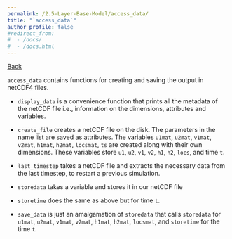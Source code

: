 ```yaml
---
permalink: /2.5-Layer-Base-Model/access_data/
title: "`access_data`"
author_profile: false
#redirect_from:
#  - /docs/
#  - /docs.html
---
```


[Back](./..)

`access_data` contains functions for creating and saving the output in netCDF4 files.

- `display_data` is a convenience function that prints all the metadata of the netCDF file i.e., information on the dimensions, attributes and variables.

- `create_file` creates a netCDF file on the disk. The parameters in the name list are saved as attributes. The variables `u1mat`, `u2mat`, `v1mat`, `v2mat`, `h1mat`, `h2mat`, `locsmat`, `ts` are created along with their own dimensions. These variables store `u1`, `u2`, `v1`, `v2`, `h1`, `h2`, `locs`, and time `t`.

- `last_timestep` takes a netCDF file and extracts the necessary data from the last timestep, to restart a previous simulation.

- `storedata` takes a variable and stores it in our netCDF file

- `storetime` does the same as above but for time `t`.

- `save_data` is just an amalgamation of `storedata` that calls `storedata` for `u1mat`, `u2mat`, `v1mat`, `v2mat`, `h1mat`, `h2mat`, `locsmat`, and `storetime` for the time `t`.
